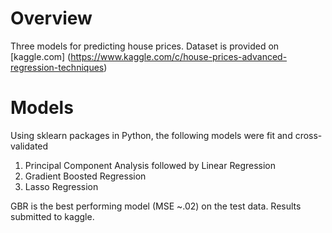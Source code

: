 # Overview

Three models for predicting house prices. Dataset is provided on [kaggle.com] (https://www.kaggle.com/c/house-prices-advanced-regression-techniques)
# Models
Using sklearn packages in Python, the following models were fit and cross-validated

1. Principal Component Analysis followed by Linear Regression
2. Gradient Boosted Regression
3. Lasso Regression

GBR is the best performing model (MSE ~.02) on the test data. Results submitted to kaggle. 
